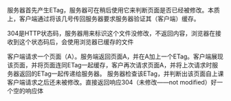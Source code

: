 服务器首先产生ETag，服务器可在稍后使用它来判断页面是否已经被修改。本质上，客户端通过将该几号传回服务器要求服务器验证其（客户端）缓存。

304是HTTP状态码，服务器用来标识这个文件没修改，不返回内容，浏览器在接收到这个状态码后，会使用浏览器已缓存的文件

客户端请求一个页面（A）。服务端返回页面A，并在A加上一个ETag。客户端展现该页面，并将页面连同ETag一起缓存，客户再次请求页面A，并将上次请求时服务器返回的ETag一起传递给服务器。
服务器检查该ETag，并判断出该页面自上课客户端请求之后还未被修改。直接返回响应304（未修改——not modified）好一个空的响应体